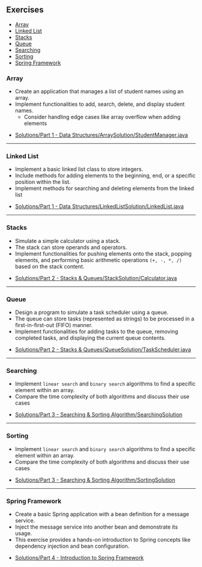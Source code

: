 ## Exercises
- [Array](#array)
- [Linked List](#linked-list)
- [Stacks](#stacks)
- [Queue](#queue)
- [Searching](#searching)
- [Sorting](#sorting)
- [Spring Framework](#spring-framework)

### Array
* Create an application that manages a list of student
  names using an array.
* Implement functionalities to add, search, delete,
  and display student names.
  * Consider handling edge cases like array overflow
    when adding elements

- [Solutions/Part 1 - Data Structures/ArraySolution/StudentManager.java](Solutions/Part%201%20-%20Data%20Structures/ArraySolution/StudentManager.java)

---

### Linked List
* Implement a basic linked list class to store integers.
* Include methods for adding elements to the beginning, end, or a specific
position within the list.
* Implement methods for searching and deleting elements from the linked list

- [Solutions/Part 1 - Data Structures/LinkedListSolution/LinkedList.java](Solutions/Part%201%20-%20Data%20Structures/LinkedListSolution/LinkedList.java)

---

### Stacks
* Simulate a simple calculator using a stack.
* The stack can store operands and operators.
* Implement functionalities for pushing elements onto the stack, popping
elements, and performing basic arithmetic operations `(+, -, *, /)` based on the
stack content.

- [Solutions/Part 2 - Stacks & Queues/StackSolution/Calculator.java](Solutions/Part%202%20-%20Stacks%20&%20Queues/StackSolution/Calculator.java)

---

### Queue
*  Design a program to simulate a task scheduler using a queue.
* The queue can store tasks (represented as strings) to be processed in a
 first-in-first-out (FIFO) manner.
* Implement functionalities for adding tasks to the queue, removing completed
   tasks, and displaying the current queue contents.

- [Solutions/Part 2 - Stacks & Queues/QueueSolution/TaskScheduler.java](Solutions/Part%202%20-%20Stacks%20&%20Queues/QueueSolution/TaskScheduler.java)

---

### Searching
* Implement `linear search` and `binary search` algorithms to find a specific
    element within an array.
* Compare the time complexity of both algorithms and discuss their use
    cases

- [Solutions/Part 3 - Searching & Sorting Algorithm/SearchingSolution](Solutions/Part%203%20-%20Searching%20&%20Sorting%20Algorithm/SearchingSolution)

---

### Sorting
* Implement `linear search` and `binary search` algorithms to find a specific
  element within an array.
* Compare the time complexity of both algorithms and discuss their use
  cases

- [Solutions/Part 3 - Searching & Sorting Algorithm/SortingSolution](Solutions/Part%203%20-%20Searching%20&%20Sorting%20Algorithm/SortingSolution)

---

### Spring Framework
* Create a basic Spring application with a bean definition for a message
service.
* Inject the message service into another bean and demonstrate its
usage.
* This exercise provides a hands-on introduction to Spring concepts like
dependency injection and bean configuration.

- [Solutions/Part 4 - Introduction to Spring Framework](Solutions/Part%204%20-%20Introduction%20to%20Spring%20Framework)








